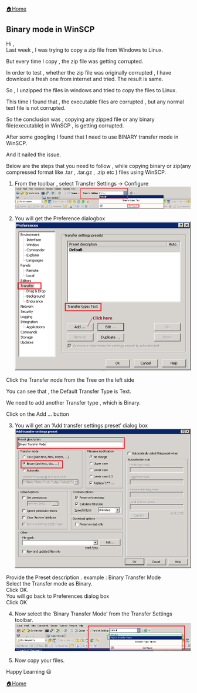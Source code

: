 [:house:Home](https://github.com/debbiswal/Articles)  

## Binary mode in WinSCP

Hi ,  
Last week , I was trying to copy a zip file from Windows to Linux.  

But every time I copy , the zip file was getting corrupted.  

In order to test , whether the zip file was originally corrupted , I have download a fresh one from internet and tried. The result is same.  

So , I unzipped the files in windows and tried to copy the files to Linux.  

This time I found that , the executable files are corrupted , but any normal text file is not corrupted.  

So the conclusion was , copying any zipped file or any binary file(executable) in WinSCP , is getting corrupted.  

After some googling I found that I need to use BINARY transfer mode in WinSCP.  

And it nailed the issue.  

Below are the steps that you need to follow , while copying binary or zip(any compressed format like .tar , .tar.gz , .zip etc ) files using WinSCP.  


1)	From the toolbar , select Transfer Settings -> Configure  
![img1](images/img1.png)  

2) You will get the Preference dialogbox  
![img2](images/img2.png)  

Click the Transfer node from the Tree on the left side  

You can see that , the Default Transfer Type is Text.  

We need to add another Transfer type , which is Binary.  

Click on the Add … button  

3) You will get an ‘Add transfer settings preset’ dialog box  
![img3](images/img3.png) 

Provide the Preset description . example : Binary Transfer Mode  
Select the Transfer mode as Binary.  
Click OK.  
You will go back to Preferences dialog box  
Click OK  

4) Now select the ‘Binary Transfer Mode’ from the Transfer Settings toolbar.  
![img4](images/img4.png)  

5) Now copy your files.  

Happy Learning :smiley:  

[:house:Home](https://github.com/debbiswal/Articles)
